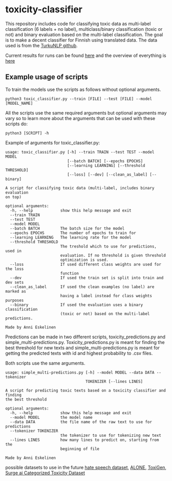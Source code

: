 # toxicity-classifier

This repository includes code for classifying toxic data as multi-label classification (6 labels + no label), multiclass/binary classification (toxic or not) and binary evaluation based on the multi-label classification. The goal is to make a decent classifier for Finnish using translated data. The data used is from the [TurkuNLP github](https://github.com/TurkuNLP/wikipedia-toxicity-data-fi).

Current results for runs can be found [here](https://docs.google.com/spreadsheets/d/1g8Ya5lx80CdqEXHiwKO32EFv2AMNkZzPypzlb1PI6xk/edit?usp=sharing) and the overview of everything is [here](https://docs.google.com/document/d/1ht2dqMYe8p5lDqYE2kWrz-F-RUeOfh60J8J925SeP8g/edit?usp=sharing)


## Example usage of scripts

To train the models use the scripts as follows without optional arguments.

```
python3 toxic_classifier.py --train [FILE] --test [FILE] --model [MODEL_NAME]
```

All the scripts use the same required arguments but optional arguments may vary so to learn more about the arguments that can be used with these scripts do:

```
python3 [SCRIPT] -h
```

Example of arguments for toxic_classifier.py:

```
usage: toxic_classifier.py [-h] --train TRAIN --test TEST --model MODEL
                           [--batch BATCH] [--epochs EPOCHS]
                           [--learning LEARNING] [--threshold THRESHOLD]
                           [--loss] [--dev] [--clean_as_label] [--binary]

A script for classifying toxic data (multi-label, includes binary evaluation
on top)

optional arguments:
  -h, --help            show this help message and exit
  --train TRAIN
  --test TEST
  --model MODEL
  --batch BATCH         The batch size for the model
  --epochs EPOCHS       The number of epochs to train for
  --learning LEARNING   The learning rate for the model
  --threshold THRESHOLD
                        The treshold which to use for predictions, used in
                        evaluation. If no threshold is given threshold
                        optimization is used.
  --loss                If used different class weights are used for the loss
                        function
  --dev                 If used the train set is split into train and dev sets
  --clean_as_label      If used the clean examples (no label) are marked as
                        having a label instead for class weights purposes
  --binary              If used the evaluation uses a binary classification
                        (toxic or not) based on the multi-label predictions.

Made by Anni Eskelinen
```

Predictions can be made in two different scripts, toxicity_predictions.py and simple_multi-predictions.py. Toxicity_predictions.py is meant for finding the best threshold for new texts and simple_multi-predictions.py is meant for getting the predicted texts with id and highest probability to .csv files.

Both scripts use the same arguments.

```
usage: simple_multi-predictions.py [-h] --model MODEL --data DATA --tokenizer
                                   TOKENIZER [--lines LINES]

A script for predicting toxic texts based on a toxicity classifier and finding
the best threshold

optional arguments:
  -h, --help            show this help message and exit
  --model MODEL         the model name
  --data DATA           the file name of the raw text to use for predictions
  --tokenizer TOKENIZER
                        the tokenizer to use for tokenizing new text
  --lines LINES         how many lines to predict on, starting from the
                        beginning of file

Made by Anni Eskelinen
```



possible datasets to use in the future [hate speech dataset](https://github.com/Vicomtech/hate-speech-dataset), [ALONE](https://arxiv.org/abs/2008.06465), [ToxiGen](https://huggingface.co/datasets/skg/toxigen-data), [Surge ai Categorized Toxicity Dataset](https://app.surgehq.ai/datasets/categorized-toxicity?token=faVpwAMXx_VAZI4p)
